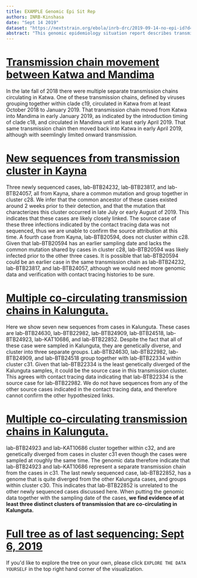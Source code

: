 ```yaml
---
title: EXAMPLE Genomic Epi Sit Rep
authors: INRB-Kinshasa
date: "Sept 14 2019"
dataset: "https://nextstrain.org/ebola/inrb-drc/2019-09-14-no-epi-id?d=tree,map"
abstract: "This genomic epidemiology situation report describes transmission chain movement between Katwa and Mandima, as well as clusters in Kayna and Kalunguta. The most recent genomes described in this report were sequenced on Sept 06, 2019. All inferences are based on the extent of sequencing conducted at the point of writing (currently ~12% of cases). As in any genomic epi study, sequencing of additional cases could change some inferences of transmission. Please note this is an example situation report, thus all genomic identifiers shown here are lab IDs that are NOT linked to epidemiologic metadata. All sequences discussed here have been released publicly."
---
```


# [Transmission chain movement between Katwa and Mandima](https://nextstrain.org/ebola/inrb-drc/2019-09-14-no-epi-id?clade=c19&f_health_zone=Katwa,Mandima&d=tree,map)

In the late fall of 2018 there were multiple separate transmission chains circulating in Katwa. One of these transmission chains, defined by viruses grouping together within clade c19, circulated in Katwa from at least October 2018 to January 2019. That transmission chain moved from Katwa into Mandima in early January 2019, as indicated by the introduction timing of clade c18, and circulated in Mandima until at least early April 2019. That same transmission chain then moved back into Katwa in early April 2019, although with seemlingly limited onward transmission.

# [New sequences from transmission cluster in Kayna](https://nextstrain.org/ebola/inrb-drc/2019-09-14-no-epi-id?clade=c26&f_health_zone=Kayna&d=tree)

Three newly sequenced cases, lab-BTB24232, lab-BTB23817, and lab-BTB24057, all from Kayna, share a common mutation and group together in cluster c28. We infer that the common ancestor of these cases existed around 2 weeks prior to their detection, and that the mutation that characterizes this cluster occurred in late July or early August of 2019. This indicates that these cases are likely closely linked. The source case of these three infections indicated by the contact tracing data was not sequenced, thus we are unable to confirm the source attribution at this time. A fourth case from Kayna, lab-BTB20594, does not cluster within c28. Given that lab-BTB20594 has an earlier sampling date and lacks the common mutation shared by cases in cluster c28, lab-BTB20594 was likely infected prior to the other three cases. It is possible that lab-BTB20594 could be an earlier case in the same transmission chain as lab-BTB24232, lab-BTB23817, and lab-BTB24057, although we would need more genomic data and verification with contact tracing histories to be sure.

# [Multiple co-circulating transmission chains in Kalunguta.](https://nextstrain.org/ebola/inrb-drc/2019-09-14-no-epi-id?clade=c33&f_health_zone=Kalunguta&d=tree)

Here we show seven new sequences from cases in Kalunguta. These cases are lab-BTB24630, lab-BTB22982, lab-BTB24909, lab-BTB24518, lab-BTB24923, lab-KAT10686, and lab-BTB22852. Despite the fact that all of these case were sampled in Kalunguta, they are genetically diverse, and cluster into three separate groups. Lab-BTB24630, lab-BTB22982, lab-BTB24909, and lab-BTB24518 group together with lab-BTB22334 within cluster c31. Given that lab-BTB22334 is the least genetically diverged of the Kalunguta samples, it could be the source case in this transmission cluster. This agrees with contact tracing data indicating that lab-BTB22334 is the source case for lab-BTB22982. We do not have sequences from any of the other source cases indicated in the contact tracing data, and therefore cannot confirm the other hypothesized links.

# [Multiple co-circulating transmission chains in Kalunguta.](https://nextstrain.org/ebola/inrb-drc/2019-09-14-no-epi-id?clade=c33&f_health_zone=Kalunguta&d=tree)

lab-BTB24923 and lab-KAT10686 cluster together within c32, and are genetically diverged from cases in cluster c31 even though the cases were sampled at roughly the same time. The genomic data therefore indicate that lab-BTB24923 and lab-KAT10686 represent a separate transmission chain from the cases in c31. The last newly sequenced case, lab-BTB22852, has a genome that is quite diverged from the other Kalunguta cases, and groups within cluster c30. This indicates that lab-BTB22852 is unrelated to the other newly sequenced cases discussed here. When putting the genomic data together with the sampling date of the cases, **we find evidence of at least three distinct clusters of transmission that are co-circulating in Kalunguta.**

# [Full tree as of last sequencing: Sept 6, 2019](https://nextstrain.org/ebola/inrb-drc/2019-09-14-no-epi-id?clade=c3&d=tree,map)

If you'd like to explore the tree on your own, please click `EXPLORE THE DATA YOURSELF` in the top right hand corner of the visualization.
